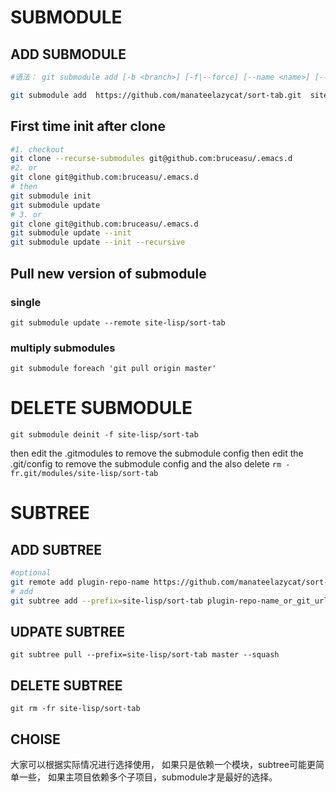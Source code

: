 # SUBMODULE
## ADD SUBMODULE

```bash
#语法： git submodule add [-b <branch>] [-f|--force] [--name <name>] [--reference <repository>] [--] <repository> [<path>]
```

```bash
git submodule add  https://github.com/manateelazycat/sort-tab.git  site-lisp/sort-tab
```

## First time init after clone
```bash
#1. checkout
git clone --recurse-submodules git@github.com:bruceasu/.emacs.d
#2. or
git clone git@github.com:bruceasu/.emacs.d
# then
git submodule init
git submodule update
# 3. or
git clone git@github.com:bruceasu/.emacs.d
git submodule update --init 
git submodule update --init --recursive
```
## Pull new version of submodule
### single
```
git submodule update --remote site-lisp/sort-tab
```
### multiply submodules
```
git submodule foreach 'git pull origin master'
```

# DELETE SUBMODULE
```
git submodule deinit -f site-lisp/sort-tab
```
then edit the .gitmodules to remove the submodule config 
then edit the .git/config to remove the submodule config 
and the also delete `rm -fr.git/modules/site-lisp/sort-tab`

# SUBTREE
## ADD SUBTREE
```bash
#optional
git remote add plugin-repo-name https://github.com/manateelazycat/sort-tab.git
# add
git subtree add --prefix=site-lisp/sort-tab plugin-repo-name_or_git_url master --squash
```

## UDPATE SUBTREE
`git subtree pull --prefix=site-lisp/sort-tab master --squash`
## DELETE SUBTREE
`git rm -fr site-lisp/sort-tab`

## CHOISE
大家可以根据实际情况进行选择使用，
如果只是依赖一个模块，subtree可能更简单一些，
如果主项目依赖多个子项目，submodule才是最好的选择。